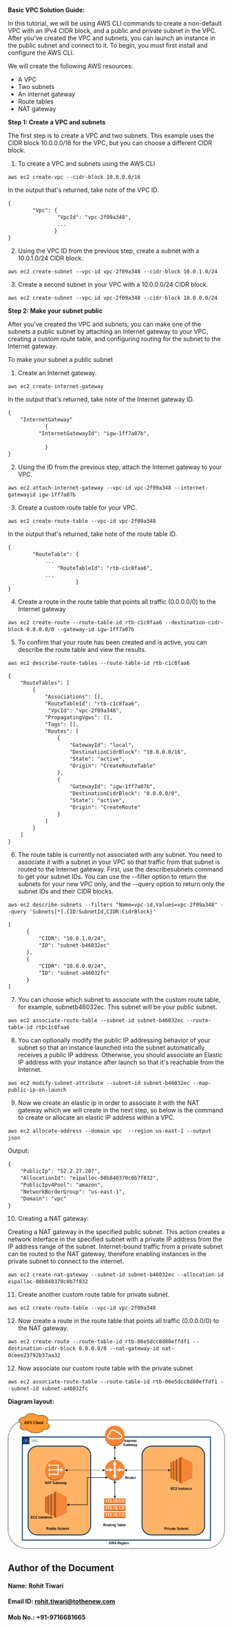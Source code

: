 **Basic VPC Solution Guide:**

In this tutorial, we will be using AWS CLI commands to create a non-default VPC with an IPv4 CIDR block, and a public and private subnet in the VPC. After you've created the VPC and subnets, you can launch an instance in the public subnet and connect to it. To begin, you must first install and configure the AWS CLI. 

We will create the following AWS resources:



*   A VPC
*   Two subnets
*   An internet gateway
*   Route tables
*   NAT gateway

**Step 1: Create a VPC and subnets**

The first step is to create a VPC and two subnets. This example uses the CIDR block 10.0.0.0/16 for the VPC, but you can choose a different CIDR block. 

1.  To create a VPC and subnets using the AWS CLI


```
aws ec2 create-vpc --cidr-block 10.0.0.0/16
```


In the output that's returned, take note of the VPC ID.


```
{
        "Vpc": {
             	"VpcId": "vpc-2f09a348",
               	...
               }
}
```


2. Using the VPC ID from the previous step, create a subnet with a 10.0.1.0/24 CIDR block.


```
aws ec2 create-subnet --vpc-id vpc-2f09a348 --cidr-block 10.0.1.0/24
```


3. Create a second subnet in your VPC with a 10.0.0.0/24 CIDR block.


```
aws ec2 create-subnet --vpc-id vpc-2f09a348 --cidr-block 10.0.0.0/24
```


**Step 2: Make your subnet public**

After you've created the VPC and subnets, you can make one of the subnets a public subnet by attaching an Internet gateway to your VPC, creating a custom route table, and configuring routing for the subnet to the Internet gateway.

To make your subnet a public subnet

1. Create an Internet gateway.


```
aws ec2 create-internet-gateway
```


In the output that's returned, take note of the Internet gateway ID.


```
{
    "InternetGateway"
	      	{
          "InternetGatewayId": "igw-1ff7a07b",

        	}
}
```


2. Using the ID from the previous step, attach the Internet gateway to your VPC.


```
aws ec2 attach-internet-gateway --vpc-id vpc-2f09a348 --internet-gatewayid igw-1ff7a07b
```


3. Create a custom route table for your VPC.


```
aws ec2 create-route-table --vpc-id vpc-2f09a348
```


In the output that's returned, take note of the route table ID.


```
{
        "RouteTable": {
        	...
                "RouteTableId": "rtb-c1c8faa6",
        	...
                      }
}
```


4. Create a route in the route table that points all traffic (0.0.0.0/0) to the Internet gateway


```
aws ec2 create-route --route-table-id rtb-c1c8faa6 --destination-cidr-block 0.0.0.0/0 --gateway-id igw-1ff7a07b
```


5. To confirm that your route has been created and is active, you can describe the route table and view the results.


```
aws ec2 describe-route-tables --route-table-id rtb-c1c8faa6
```



```
{
    "RouteTables": [
        {
            "Associations": [],
            "RouteTableId": "rtb-c1c8faa6",
             "VpcId": "vpc-2f09a348",
            "PropagatingVgws": [],
            "Tags": [],
            "Routes": [
                {
                    "GatewayId": "local",
                    "DestinationCidrBlock": "10.0.0.0/16",
                    "State": "active",
                    "Origin": "CreateRouteTable"
                },
                {
                    "GatewayId": "igw-1ff7a07b",
                    "DestinationCidrBlock": "0.0.0.0/0",
                    "State": "active",
                    "Origin": "CreateRoute"
                }
            ]
        }
    ]
}
```


6. The route table is currently not associated with any subnet. You need to associate it with a subnet in your VPC so that traffic from that subnet is routed to the Internet gateway. First, use the describesubnets command to get your subnet IDs. You can use the --filter option to return the subnets for your new VPC only, and the --query option to return only the subnet IDs and their CIDR blocks.


```
aws ec2 describe-subnets --filters "Name=vpc-id,Values=vpc-2f09a348" --query 'Subnets[*].{ID:SubnetId,CIDR:CidrBlock}'
```



```
[
      {
          "CIDR": "10.0.1.0/24",
          "ID": "subnet-b46032ec"
      },
      {
          "CIDR": "10.0.0.0/24",
          "ID": "subnet-a46032fc"
      }
]
```


7. You can choose which subnet to associate with the custom route table, for example,     subnetb46032ec. This subnet will be your public subnet.


```
aws ec2 associate-route-table --subnet-id subnet-b46032ec --route-table-id rtbc1c8faa6
```


8. You can optionally modify the public IP addressing behavior of your subnet so that an instance launched into the subnet automatically receives a public IP address. Otherwise, you should associate an Elastic IP address with your instance after launch so that it's reachable from the Internet.


```
aws ec2 modify-subnet-attribute --subnet-id subnet-b46032ec --map-public-ip-on-launch
```


9. Now we create an elastic ip in order to associate it with the NAT gateway which we will create in the next step, so below is the command to create or allocate an elastic IP address within a VPC.


```
aws ec2 allocate-address --domain vpc  --region us-east-1 --output json 
```


Output:


```
{
    "PublicIp": "52.2.27.207",
    "AllocationId": "eipalloc-08b840370c0b7f832",
    "PublicIpv4Pool": "amazon",
    "NetworkBorderGroup": "us-east-1",
    "Domain": "vpc"
}
```


10. Creating a NAT gateway:

Creating a NAT gateway in the specified public subnet. This action creates a network interface in the specified subnet with a private IP address from the IP address range of the subnet. Internet-bound traffic from a private subnet can be routed to the NAT gateway, therefore enabling instances in the private subnet to connect to the internet.


```
aws ec2 create-nat-gateway --subnet-id subnet-b46032ec --allocation-id eipalloc-08b840370c0b7f832
```


11.  Create another custom route table for private subnet.


```
aws ec2 create-route-table --vpc-id vpc-2f09a348
```


12. Now create a route in the route table that points all traffic (0.0.0.0/0) to the NAT gateway.


```
aws ec2 create-route --route-table-id rtb-06e5dcc8d80effdf1 --destination-cidr-block 0.0.0.0/0 --nat-gateway-id nat-0ceee23792b37aa32
```


12. Now associate our custom route table with the private subnet


```
aws ec2 associate-route-table --route-table-id rtb-06e5dcc8d80effdf1 --subnet-id subnet-a46032fc
```


**Diagram layout:**

![alt_text](Diagram.png)







## Author of the Document
#### Name: Rohit Tiwari
#### Email ID: rohit.tiwari@tothenew.com
#### Mob No.: +91-9716681665
